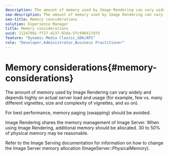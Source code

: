 ```yaml
---
description: The amount of memory used by Image Rendering can vary widely and depends highly on actual server load and usage (for example, few vs. many different vignettes, size and complexity of vignettes, and so on).
seo-description: The amount of memory used by Image Rendering can vary widely and depends highly on actual server load and usage (for example, few vs. many different vignettes, size and complexity of vignettes, and so on).
seo-title: Memory considerations
solution: Experience Manager
title: Memory considerations
uuid: 21247081-ff27-4237-93da-5fc996417dfd
feature: "Dynamic Media Classic,SDK/API"
role: "Developer,Administrator,Business Practitioner"
---
```


# Memory considerations{#memory-considerations}

The amount of memory used by Image Rendering can vary widely and depends highly on actual server load and usage (for example, few vs. many different vignettes, size and complexity of vignettes, and so on).

For best performance, memory paging (swapping) should be avoided.

Image Rendering shares the memory management of Image Server. When using Image Rendering, additional memory should be allocated. 30 to 50% of physical memory may be reasonable.

Refer to the Image Serving documentation for information on how to change the Image Server memory allocation (ImageServer::PhysicalMemory). 
